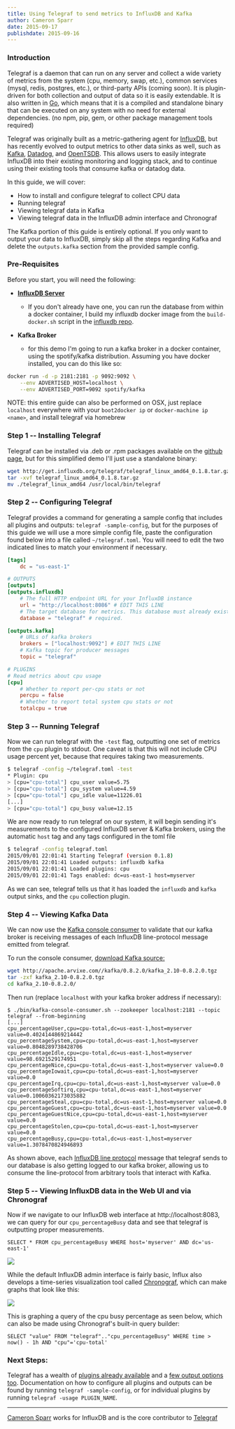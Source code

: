 ```yaml
---
title: Using Telegraf to send metrics to InfluxDB and Kafka
author: Cameron Sparr
date: 2015-09-17
publishdate: 2015-09-16
---
```


### Introduction

Telegraf is a daemon that can run on any server and collect a wide variety of metrics
from the system (cpu, memory, swap, etc.), common services
(mysql, redis, postgres, etc.), or
third-party APIs (coming soon). It is
plugin-driven for both collection and output of data so it is easily extendable.
It is also written in [Go](http://golang.org/), which means that it is a
compiled and standalone binary
that can be executed on any system with no need for external dependencies.
(no npm, pip, gem, or other package management tools required)

Telegraf was originally built as a metric-gathering agent for
[InfluxDB](https://influxdb.com), but has
recently evolved to output metrics to other data sinks as well, such as
[Kafka](http://kafka.apache.org/), [Datadog](https://www.datadoghq.com/),
and [OpenTSDB](http://opentsdb.net/). This
allows users to easily integrate InfluxDB into their existing monitoring and
logging stack, and to continue using their existing tools that consume kafka
or datadog data.

In this guide, we will cover:

* How to install and configure telegraf to collect CPU data
* Running telegraf
* Viewing telegraf data in Kafka
* Viewing telegraf data in the InfluxDB admin interface and Chronograf

The Kafka portion of this guide is entirely optional. If you only want to output
your data to InfluxDB, simply skip all the steps regarding Kafka and delete
the `outputs.kafka` section from the provided sample config.

### Pre-Requisites

Before you start, you will need the following:

* **[InfluxDB Server](https://influxdb.com/download/index.html)**
    * If you don't already have one, you can run the database from within a docker
    container, I build my influxdb docker image from the `build-docker.sh` script
    in the [influxdb repo](https://github.com/influxdb/influxdb).

* **Kafka Broker**
    * for this demo I'm going to run a kafka broker in a docker container, using the
    spotify/kafka distribution. Assuming you have docker installed, you can do this
    like so:

```bash
docker run -d -p 2181:2181 -p 9092:9092 \
    --env ADVERTISED_HOST=localhost \
    --env ADVERTISED_PORT=9092 spotify/kafka
```

NOTE: this entire guide can also be performed on OSX, just replace `localhost`
everywhere with your `boot2docker ip` or `docker-machine ip <name>`,
and install telegraf via homebrew

### Step 1 -- Installing Telegraf

Telegraf can be installed via .deb or .rpm packages available on the
[github page](https://github.com/influxdb/telegraf#installation), but for this
simplified demo I'll just use a standalone binary:

```bash
wget http://get.influxdb.org/telegraf/telegraf_linux_amd64_0.1.8.tar.gz
tar -xvf telegraf_linux_amd64_0.1.8.tar.gz
mv ./telegraf_linux_amd64 /usr/local/bin/telegraf
```

### Step 2 -- Configuring Telegraf

Telegraf provides a command for generating a sample config that includes all
plugins and outputs:
`telegraf -sample-config`, but for the purposes of this guide we will
use a more simple config file, paste the configuration found below
into a file called `~/telegraf.toml`. You will need to edit the two indicated
lines to match your environment if necessary.

```toml
[tags]
    dc = "us-east-1"

# OUTPUTS
[outputs]
[outputs.influxdb]
    # The full HTTP endpoint URL for your InfluxDB instance
    url = "http://localhost:8086" # EDIT THIS LINE
    # The target database for metrics. This database must already exist
    database = "telegraf" # required.

[outputs.kafka]
    # URLs of kafka brokers
    brokers = ["localhost:9092"] # EDIT THIS LINE
    # Kafka topic for producer messages
    topic = "telegraf"

# PLUGINS
# Read metrics about cpu usage
[cpu]
    # Whether to report per-cpu stats or not
    percpu = false
    # Whether to report total system cpu stats or not
    totalcpu = true
```

### Step 3 -- Running Telegraf

Now we can run telegraf with the `-test` flag, outputting one set of metrics
from the `cpu` plugin to stdout. One caveat is that this will not include CPU
usage percent yet, because that requires taking two measurements.
```bash
$ telegraf -config ~/telegraf.toml -test
* Plugin: cpu
> [cpu="cpu-total"] cpu_user value=5.75
> [cpu="cpu-total"] cpu_system value=4.59
> [cpu="cpu-total"] cpu_idle value=11226.01
[...]
> [cpu="cpu-total"] cpu_busy value=12.15
```

We are now ready to run telegraf on our system, it will begin sending it's
measurements to the configured InfluxDB server & Kafka brokers, using the
automatic `host` tag and any tags configured in the toml file

```bash
$ telegraf -config telegraf.toml
2015/09/01 22:01:41 Starting Telegraf (version 0.1.8)
2015/09/01 22:01:41 Loaded outputs: influxdb kafka
2015/09/01 22:01:41 Loaded plugins: cpu
2015/09/01 22:01:41 Tags enabled: dc=us-east-1 host=myserver
```

As we can see, telegraf tells us that it has loaded the `influxdb` and `kafka`
output sinks, and the `cpu` collection plugin.

### Step 4 -- Viewing Kafka Data

We can now use the
[Kafka console consumer](http://kafka.apache.org/documentation.html#quickstart)
to validate that our kafka broker is receiving messages of each InfluxDB
line-protocol message emitted from telegraf.

To run the console consumer,
[download Kafka source:](http://kafka.apache.org/downloads.html)

```bash
wget http://apache.arvixe.com//kafka/0.8.2.0/kafka_2.10-0.8.2.0.tgz
tar -zxf kafka_2.10-0.8.2.0.tgz
cd kafka_2.10-0.8.2.0/
```

Then run (replace `localhost` with your kafka broker address if necessary):

```
$ ./bin/kafka-console-consumer.sh --zookeeper localhost:2181 --topic telegraf --from-beginning
[...]
cpu_percentageUser,cpu=cpu-total,dc=us-east-1,host=myserver value=0.4024144869214442
cpu_percentageSystem,cpu=cpu-total,dc=us-east-1,host=myserver value=0.8048289738428706
cpu_percentageIdle,cpu=cpu-total,dc=us-east-1,host=myserver value=98.6921529174951
cpu_percentageNice,cpu=cpu-total,dc=us-east-1,host=myserver value=0.0
cpu_percentageIowait,cpu=cpu-total,dc=us-east-1,host=myserver value=0.0
cpu_percentageIrq,cpu=cpu-total,dc=us-east-1,host=myserver value=0.0
cpu_percentageSoftirq,cpu=cpu-total,dc=us-east-1,host=myserver value=0.10060362173035882
cpu_percentageSteal,cpu=cpu-total,dc=us-east-1,host=myserver value=0.0
cpu_percentageGuest,cpu=cpu-total,dc=us-east-1,host=myserver value=0.0
cpu_percentageGuestNice,cpu=cpu-total,dc=us-east-1,host=myserver value=0.0
cpu_percentageStolen,cpu=cpu-total,dc=us-east-1,host=myserver value=0.0
cpu_percentageBusy,cpu=cpu-total,dc=us-east-1,host=myserver value=1.3078470824946893
```

As shown above, each
[InfluxDB line protocol](https://influxdb.com/docs/v0.9/write_protocols/line.html)
message that telegraf sends to our database is also getting logged to our kafka
broker, allowing us to consume the line-protocol from arbitrary tools that
interact with Kafka.

### Step 5 -- Viewing InfluxDB data in the Web UI and via Chronograf

Now if we navigate to our InfluxDB web interface at http://localhost:8083, we
can query for our `cpu_percentageBusy` data and see that telegraf is outputting
proper measurements.

```
SELECT * FROM cpu_percentageBusy WHERE host='myserver' AND dc='us-east-1'
```

![](/img/blog/influx_ui.png)

While the default InfluxDB admin interface is fairly basic, Influx also develops
a time-series visualization tool called
[Chronograf](https://influxdb.com/chronograf/index.html), which can make graphs
that look like this:

![](/img/blog/chrono.png)

This is graphing a query of the cpu busy percentage as seen below,
which can also be made using Chronograf's built-in query builder:
```
SELECT "value" FROM "telegraf".."cpu_percentageBusy" WHERE time > now() - 1h AND "cpu"='cpu-total'
```

### Next Steps:

Telegraf has a wealth of
[plugins already available](https://github.com/influxdb/telegraf#supported-plugins)
and a [few output options too](https://github.com/influxdb/telegraf#supported-outputs).
Documentation on how to configure all plugins and outputs can be found by running
`telegraf -sample-config`, or for individual plugins by running
`telegraf -usage PLUGIN_NAME`.

------

[Cameron Sparr](https://github.com/sparrc) works for InfluxDB and is the core
contributor to [Telegraf](https://github.com/influxdb/telegraf)

